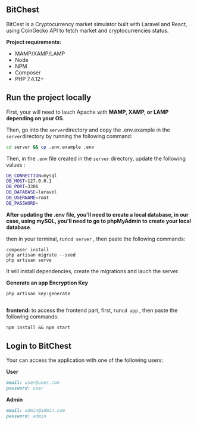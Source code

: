 ## Bit**Chest**

BitCest is a Cryptocurrency market simulator built with Laravel and React, using CoinGecko API to fetch market and cryptocurrencies status.

**Project requirements:**

- MAMP/XAMP/LAMP
- Node
- NPM
- Composer
- PHP 7.4.12+





## Run the project locally

First, your will need to lauch Apache with **MAMP, XAMP, or LAMP depending on your OS**.

Then, go into the `server`directory and copy the .env.example in the `server`directory by running the following command:

```bash
cd server && cp .env.example .env
```

Then, in the `.env` file created in the `server` directory, update the following values :

```bash
DB_CONNECTION=mysql
DB_HOST=127.0.0.1
DB_PORT=3306
DB_DATABASE=laravel
DB_USERNAME=root
DB_PASSWORD=
```

**After updating the .env file, you'll need to create a local database, in our case, using mySQL, you'll need to go to phpMyAdmin to create your local database**.

then in your terminal, run`cd server`  , then paste the following commands:

```shell
composer install
php artisan migrate --seed
php artisan serve
```

It will install dependencies, create the migrations and lauch the server.

**Generate an app Encryption Key**

```shell
php artisan key:generate
```

## 

**frontend:** to access the frontend part, first, run`cd app`  , then paste the following commands:

```shell
npm install && npm start
```





## Login to BitChest

Your can access the application with one of the following users:

**User**

```markdown
email: user@user.com
password: user
```

**Admin**

```markdown
email: admin@admin.com
password: admin
```